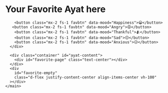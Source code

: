  <h1 class="text-center mt-3">Your Favorite Ayat here</h1>
      <!-- <div class="icon-div text-center">
        <div class="accordion accordion-flush border border-3" id="accordionFlushExample">
          <div class="accordion-item">
            <h2 class="accordion-header">
              <button class="accordion-button collapsed fs-2 favbtn" type="button" data-mood="Happiness" data-bs-toggle="collapse" data-bs-target="#flush-collapseOne" aria-expanded="false" aria-controls="flush-collapseOne">
                😀
              </button>
            </h2>
            <div id="flush-collapseOne" class="accordion-collapse collapse" data-bs-parent="#accordionFlushExample">
              <div class="accordion-body " id="favorite-page">
                Category : Happiness
            </div>
          </div>
          </div> -->
        <!-- <div class="mx-2 fs-1 favbtn border border-5 text-start" data-mood="Happiness">😀</div>
        <div class="mx-2 fs-1 favbtn border border-5 text-start" data-mood="Angry">😡</div>
        <div class="mx-2 fs-1 favbtn border border-5 text-start" data-mood="Thankful">🫂</div>
        <div class="mx-2 fs-1 favbtn border border-5 text-start" data-mood="Sad">😔</div>
        <div class="mx-2 fs-1 favbtn border border-5 text-start" data-mood="Anxious">😥</div> -->

        <button class="mx-2 fs-1 favbtn" data-mood="Happiness">😀</button>
       <button class="mx-2 fs-1 favbtn" data-mood="Angry">😡</button>
        <button class="mx-2 fs-1 favbtn" data-mood="Thankful">🫂</button>
        <button class="mx-2 fs-1 favbtn" data-mood="Sad">😔</button>
        <button class="mx-2 fs-1 favbtn" data-mood="Anxious">😥</button>
      </div>

      <div class="container" id="ayat-content">
        <div id="favorite-page" class="text-center"></div>
      </div>
      <div
        id="favorite-empty"
        class="d-flex justify-content-center align-items-center vh-100"
      ></div>
    </main>
